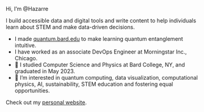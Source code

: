 Hi, I’m @Hazarre

I build accessible data and digital tools and write content to help individuals learn about STEM and make data-driven decisions.

- I made [quantum.bard.edu](quantum.bard.edu/hc) to make learning quantum entanglement intuitive.
- I have worked as an associate DevOps Engineer at Morningstar Inc., Chicago. 
- 🌱 I studied Computer Science and Physics at Bard College, NY, and graduated in May 2023. 
- 👀 I’m interested in quantum computing, data visualization, computational physics, AI, sustainability, STEM education and fostering equal opportunities.


Check out my [personal website](https://hazarre.github.io/).
<!---
Hazarre/Hazarre is a ✨ special ✨ repository because its `README.md` (this file) appears on your GitHub profile.
You can click the Preview link to take a look at your changes.
--->
